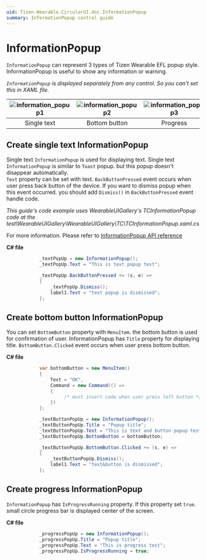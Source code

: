 ```yaml
---
uid: Tizen.Wearable.CircularUI.doc.InformationPopup
summary: InformationPopup control guide
---
```


# InformationPopup
`InformationPopup` can represent 3 types of Tizen Wearable EFL popup style. InformationPopup is useful to show any information or warning.

*`InformationPopup` is displayed separately from any control. So you can't set this in XAML file.*


| ![information_popup1](data/information_popup1.png)| ![information_popup2](data/information_popup2.png) | ![information_popup3](data/information_popup3.png) |
|:---------:|:-----------:|:------:|
|Single text|Bottom button|Progress|

## Create single text InformationPopup
Single text `InformationPopup` is used for displaying text. Single text `InformationPopup` is similar to `Toast` popup. 
but this popup doesn't disappear automatically.<br>
 `Text` property can be set with text. `BackButtonPressed` event occurs when user press back button of the device. If you want to dismiss popup when this event occurred. you should add `Dismiss()` in `BackButtonPressed` event handle code.


_This guide's code example uses WearableUIGallery's TCInformationPopup code at the test\WearableUIGallery\WearableUIGallery\TC\TCInformationPopup.xaml.cs_

For more information. Please refer to [InformationPopup  API reference](https://samsung.github.io/Tizen.CircularUI/api/Tizen.Wearable.CircularUI.Forms.InformationPopup.html)

**C# file**
```cs
            _textPopUp = new InformationPopup();
            _textPopUp.Text = "This is text popup test";

            _textPopUp.BackButtonPressed += (s, e) =>
            {
                _textPopUp.Dismiss();
                label1.Text = "text popup is dismissed";
            };
```

## Create bottom button InformationPopup
You can set `BottomButton` property with `MenuItem`. the bottom button is used for confirmation of user.
InformationPopup has `Title` property for displaying title.
`BottomButton.Clicked` event occurs when user press bottom button.

**C# file**
```cs
            var bottomButton = new MenuItem()
            {
                Text = "OK",
                Command = new Command(() =>
                {
                     /* must insert code when user press left button */
                })
            };

            _textButtonPopUp = new InformationPopup();
            _textButtonPopUp.Title = "Popup title";
            _textButtonPopUp.Text = "This is text and button popup test";
            _textButtonPopUp.BottomButton = bottomButton;

            _textButtonPopUp.BottomButton.Clicked += (s, e) =>
            {
                _textButtonPopUp.Dismiss();
                label1.Text = "text&button is dismissed";
            };
```

## Create progress InformationPopup
`InformationPopup`  has `IsProgressRunning` property. If this property set `true`. small circle progress bar is displayed center of the screen.

**C# file**
```cs
            _progressPopUp = new InformationPopup();
            _progressPopUp.Title = "Popup title";
            _progressPopUp.Text = "This is progress test";
            _progressPopUp.IsProgressRunning = true;
```
